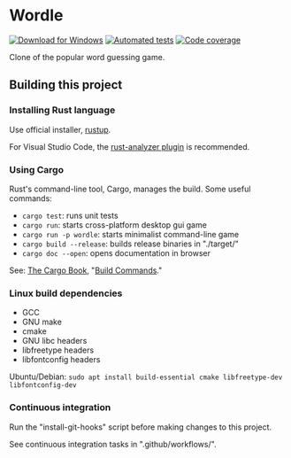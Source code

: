 # Wordle

[![Download for Windows](https://img.shields.io/badge/Download_for_Windows_10%2F11-0078D6?logo=windows&logoColor=white)](https://github.com/jackwillis/wordle/releases/latest)
[![Automated tests](https://github.com/jackwillis/wordle/actions/workflows/tests.yml/badge.svg)](https://github.com/jackwillis/wordle/actions/workflows/tests.yml)
[![Code coverage](https://codecov.io/gh/jackwillis/wordle/branch/main/graph/badge.svg?token=2Y9FF6ZM9Y)](https://codecov.io/gh/jackwillis/wordle)

Clone of the popular word guessing game.

## Building this project

### Installing Rust language

Use official installer, [rustup](https://rustup.rs/).

For Visual Studio Code, the
[rust-analyzer plugin](https://marketplace.visualstudio.com/items?itemName=matklad.rust-analyzer)
is recommended.

### Using Cargo

Rust's command-line tool, Cargo, manages the build.
Some useful commands:

* `cargo test`: runs unit tests
* `cargo run`: starts cross-platform desktop gui game
* `cargo run -p wordle`: starts minimalist command-line game
* `cargo build --release`: builds release binaries in "./target/"
* `cargo doc --open`: opens documentation in browser

See: [The Cargo Book](https://doc.rust-lang.org/cargo/index.html),
"[Build Commands](https://doc.rust-lang.org/cargo/commands/build-commands.html)."

### Linux build dependencies

* GCC
* GNU make
* cmake
* GNU libc headers
* libfreetype headers
* libfontconfig headers

Ubuntu/Debian: `sudo apt install build-essential cmake libfreetype-dev libfontconfig-dev`

### Continuous integration

Run the "install-git-hooks" script before making changes to this project.

See continuous integration tasks in ".github/workflows/".
